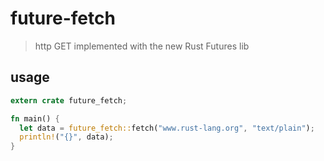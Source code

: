 # future-fetch
> http GET implemented with the new Rust Futures lib

## usage

```rust
extern crate future_fetch;

fn main() {
  let data = future_fetch::fetch("www.rust-lang.org", "text/plain");
  println!("{}", data);
}
```
